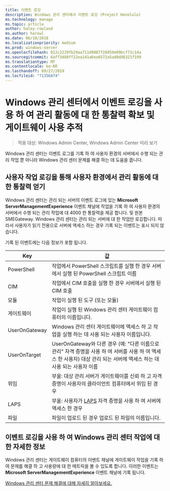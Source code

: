 ```yaml
---
title: 이벤트 로깅
description: Windows 관리 센터에서 이벤트 로깅 (Project Honolulu)
ms.technology: manage
ms.topic: article
author: haley-rowland
ms.author: harowl
ms.date: 06/18/2018
ms.localizationpriority: medium
ms.prod: windows-server
ms.openlocfilehash: 012c2229fb29aa711d9887f28859e09bcf71c14a
ms.sourcegitcommit: 6aff3d88ff22ea141a6ea6572a5ad8dd6321f199
ms.translationtype: MT
ms.contentlocale: ko-KR
ms.lasthandoff: 09/27/2019
ms.locfileid: "71356874"
---
```

# <a name="use-event-logging-in-windows-admin-center-to-gain-insight-into-management-activities-and-track-gateway-usage"></a>Windows 관리 센터에서 이벤트 로깅을 사용 하 여 관리 활동에 대 한 통찰력 확보 및 게이트웨이 사용 추적

>적용 대상: Windows Admin Center, Windows Admin Center 미리 보기

Windows 관리 센터는 이벤트 로그를 기록 하 여 사용자 환경의 서버에서 수행 되는 관리 작업 뿐 아니라 Windows 관리 센터 문제를 해결 하는 데 도움을 줍니다.

## <a name="gain-insight-into-management-activities-in-your-environment-through-user-action-logging"></a>사용자 작업 로깅을 통해 사용자 환경에서 관리 활동에 대 한 통찰력 얻기

Windows 관리 센터는 관리 되는 서버의 이벤트 로그에 있는 **Microsoft ServerManagementExperience** 이벤트 채널에 작업을 기록 하 여 사용자 환경의 서버에서 수행 되는 관리 작업에 대 4000 한 통찰력을 제공 합니다. 및 원본 SMEGateway. Windows 관리 센터는 관리 되는 서버에 대 한 작업만 로깅합니다. 따라서 사용자가 읽기 전용으로 서버에 액세스 하는 경우 기록 되는 이벤트는 표시 되지 않습니다.

기록 된 이벤트에는 다음 정보가 포함 됩니다.

| Key           | 값                                                                                              |
|---------------|----------------------------------------------------------------------------------------------------|
| PowerShell    | 작업에서 PowerShell 스크립트를 실행 한 경우 서버에서 실행 된 PowerShell 스크립트 이름 |
| CIM           | 작업에서 CIM 호출을 실행 한 경우 서버에서 실행 된 CIM 호출                        |
| 모듈        | 작업이 실행 된 도구 (또는 모듈)                                                     |
| 게이트웨이       | 작업이 실행 된 Windows 관리 센터 게이트웨이 컴퓨터의 이름입니다.                     |
| UserOnGateway | Windows 관리 센터 게이트웨이에 액세스 하 고 작업을 실행 하는 데 사용 되는 사용자 이름입니다.                    |
| UserOnTarget  | UserOnGateway와 다른 경우 (예: "다른 이름으로 관리" 자격 증명을 사용 하 여 서버를 사용 하 여 액세스 한 사용자) 대상 관리 되는 서버에 액세스 하는 데 사용 되는 사용자 이름 |
| 위임    | 부울: 대상 관리 서버가 게이트웨이를 신뢰 하 고 자격 증명이 사용자의 클라이언트 컴퓨터에서 위임 된 경우             |
| LAPS          | 부울: 사용자가 [LAPS](https://technet.microsoft.com/mt227395.aspx) 자격 증명을 사용 하 여 서버에 액세스 한 경우                          |
| 파일          | 파일이 업로드 된 경우 업로드 된 파일의 이름입니다.                                |

## <a name="learn-about-windows-admin-center-activity-with-event-logging"></a>이벤트 로깅을 사용 하 여 Windows 관리 센터 작업에 대 한 자세한 정보

Windows 관리 센터는 게이트웨이 컴퓨터의 이벤트 채널에 게이트웨이 작업을 기록 하 여 문제를 해결 하 고 사용량에 대 한 메트릭을 볼 수 있도록 합니다. 이러한 이벤트는 **Microsoft ServerManagementExperience** 이벤트 채널에 기록 됩니다.

[Windows 관리 센터 문제 해결에 대해 자세히 알아보세요.](troubleshooting.md)
